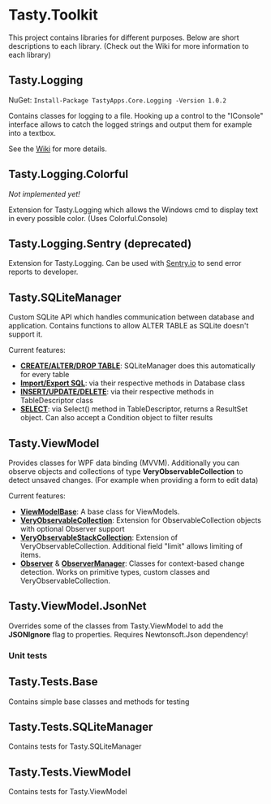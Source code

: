 # Tasty.Toolkit

This project contains libraries for different purposes. Below are short descriptions to each library. (Check out the Wiki for more information to each library)

## Tasty.Logging
NuGet: `Install-Package TastyApps.Core.Logging -Version 1.0.2`

Contains classes for logging to a file. 
Hooking up a control to the "IConsole" interface allows to catch the logged strings and output them for example into a textbox.

See the [Wiki](https://github.com/BlackTasty/Tasty.Toolkit/wiki/Tasty.Logging) for more details.

## Tasty.Logging.Colorful
*Not implemented yet!*

Extension for Tasty.Logging which allows the Windows cmd to display text in every possible color. (Uses Colorful.Console)

## Tasty.Logging.Sentry (deprecated)
Extension for Tasty.Logging. Can be used with [Sentry.io](https://sentry.io/welcome/) to send error reports to developer. 

## Tasty.SQLiteManager
Custom SQLite API which handles communication between database and application. Contains functions to allow ALTER TABLE as SQLite doesn't support it.

Current features:
- [**CREATE/ALTER/DROP TABLE**](): SQLiteManager does this automatically for every table
- [**Import/Export SQL**](): via their respective methods in Database class
- [**INSERT/UPDATE/DELETE**](): via their respective methods in TableDescriptor class
- [**SELECT**](): via Select() method in TableDescriptor, returns a ResultSet object. Can also accept a Condition object to filter results

## Tasty.ViewModel
Provides classes for WPF data binding (MVVM). Additionally you can observe objects and collections of type **VeryObservableCollection** to detect unsaved changes. (For example when providing a form to edit data)

Current features:
- [**ViewModelBase**](): A base class for ViewModels.
- [**VeryObservableCollection**](): Extension for ObservableCollection<T> objects with optional Observer support
- [**VeryObservableStackCollection**](): Extension of VeryObservableCollection<T>. Additional field "limit" allows limiting of items.
- [**Observer**]() & [**ObserverManager**](): Classes for context-based change detection. Works on primitive types, custom classes and VeryObservableCollection<T>.
  

## Tasty.ViewModel.JsonNet
Overrides some of the classes from Tasty.ViewModel to add the **JSONIgnore** flag to properties. Requires Newtonsoft.Json dependency!

### Unit tests

## Tasty.Tests.Base
Contains simple base classes and methods for testing

## Tasty.Tests.SQLiteManager
Contains tests for Tasty.SQLiteManager

## Tasty.Tests.ViewModel
Contains tests for Tasty.ViewModel
